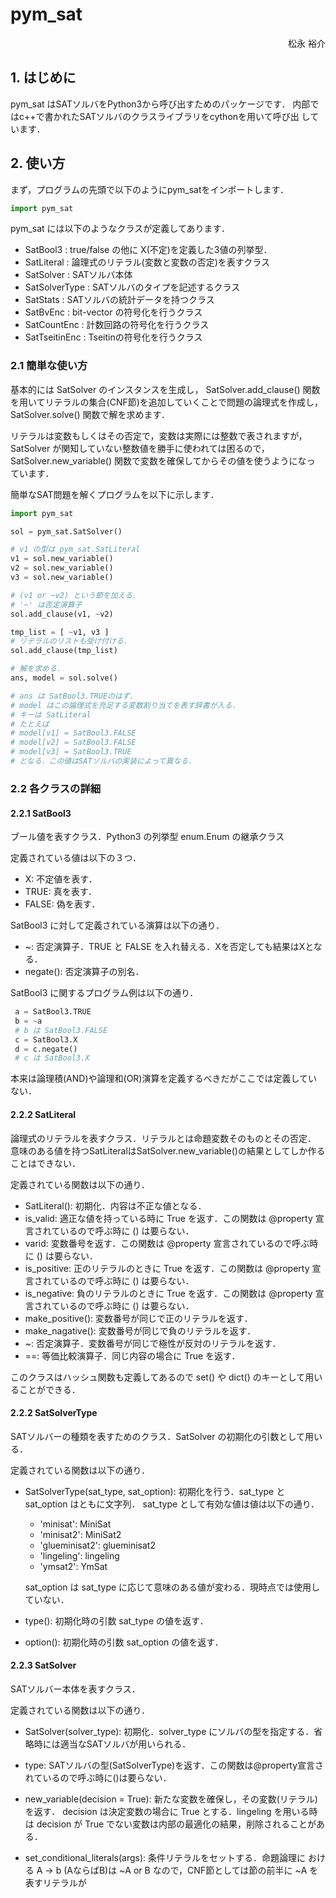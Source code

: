 # pym_sat

<div style="text-align:right;">
松永 裕介
</div>


## 1. はじめに

pym_sat はSATソルバをPython3から呼び出すためのパッケージです．
内部ではc++で書かれたSATソルバのクラスライブラリをcythonを用いて呼び出
しています．


## 2. 使い方

まず，プログラムの先頭で以下のようにpym_satをインポートします．

```python
import pym_sat
```

pym_sat には以下のようなクラスが定義してあります．

* SatBool3 : true/false の他に X(不定)を定義した3値の列挙型．
* SatLiteral : 論理式のリテラル(変数と変数の否定)を表すクラス
* SatSolver : SATソルバ本体
* SatSolverType : SATソルバのタイプを記述するクラス
* SatStats : SATソルバの統計データを持つクラス
* SatBvEnc : bit-vector の符号化を行うクラス
* SatCountEnc : 計数回路の符号化を行うクラス
* SatTseitinEnc : Tseitinの符号化を行うクラス


### 2.1 簡単な使い方

基本的には SatSolver のインスタンスを生成し，
SatSolver.add_clause() 関数を用いてリテラルの集合(CNF節)を追加していくことで問題の論理式を作成し，
SatSolver.solve() 関数で解を求めます．

リテラルは変数もしくはその否定で，変数は実際には整数で表されますが，
SatSolver が関知していない整数値を勝手に使われては困るので，
SatSolver.new_variable() 関数で変数を確保してからその値を使うようになっ
ています．

簡単なSAT問題を解くプログラムを以下に示します．

```python
import pym_sat

sol = pym_sat.SatSolver()

# v1 の型は pym_sat.SatLiteral
v1 = sol.new_variable()
v2 = sol.new_variable()
v3 = sol.new_variable()

# (v1 or ~v2) という節を加える．
# '~' は否定演算子
sol.add_clause(v1, ~v2)

tmp_list = [ ~v1, v3 ]
# リテラルのリストも受け付ける．
sol.add_clause(tmp_list)

# 解を求める．
ans, model = sol.solve()

# ans は SatBool3.TRUEのはず．
# model はこの論理式を充足する変数割り当てを表す辞書が入る．
# キーは SatLiteral
# たとえば
# model[v1] = SatBool3.FALSE
# model[v2] = SatBool3.FALSE
# model[v3] = SatBool3.TRUE
# となる．この値はSATソルバの実装によって異なる．
```

### 2.2 各クラスの詳細

#### 2.2.1 SatBool3

ブール値を表すクラス．Python3 の列挙型 enum.Enum の継承クラス

定義されている値は以下の３つ．

* X: 不定値を表す．
* TRUE: 真を表す．
* FALSE: 偽を表す．

SatBool3 に対して定義されている演算は以下の通り．

* ~: 否定演算子．TRUE と FALSE を入れ替える．Xを否定しても結果はXとなる．
* negate(): 否定演算子の別名．

SatBool3 に関するプログラム例は以下の通り．

~~~Python
 a = SatBool3.TRUE
 b = ~a
 # b は SatBool3.FALSE
 c = SatBool3.X
 d = c.negate()
 # c は SatBool3.X
~~~

本来は論理積(AND)や論理和(OR)演算を定義するべきだがここでは定義していない．

#### 2.2.2 SatLiteral

論理式のリテラルを表すクラス．リテラルとは命題変数そのものとその否定．
意味のある値を持つSatLiteralはSatSolver.new_variable()の結果としてしか作ることはできない．

定義されている関数は以下の通り．

* SatLiteral(): 初期化．内容は不正な値となる．
* is_valid: 適正な値を持っている時に True を返す．この関数は
  @property 宣言されているので呼ぶ時に () は要らない．
* varid: 変数番号を返す．この関数は
  @property 宣言されているので呼ぶ時に () は要らない．
* is_positive: 正のリテラルのときに True を返す．この関数は
  @property 宣言されているので呼ぶ時に () は要らない．
* is_negative: 負のリテラルのときに True を返す．この関数は
  @property 宣言されているので呼ぶ時に () は要らない．
* make_positive(): 変数番号が同じで正のリテラルを返す．
* make_nagative(): 変数番号が同じで負のリテラルを返す．
* ~: 否定演算子．変数番号が同じで極性が反対のリテラルを返す．
* ==: 等価比較演算子．同じ内容の場合に True を返す．

このクラスはハッシュ関数も定義してあるので set() や dict() のキーとして用いることができる．


#### 2.2.2 SatSolverType

SATソルバーの種類を表すためのクラス．SatSolver の初期化の引数として用いる．

定義されている関数は以下の通り．

* SatSolverType(sat_type, sat_option): 初期化を行う．sat_type と
  sat_option はともに文字列．
  sat_type として有効な値は値は以下の通り．

  - 'minisat': MiniSat
  - 'minisat2': MiniSat2
  - 'glueminisat2': glueminisat2
  - 'lingeling': lingeling
  - 'ymsat2': YmSat

  sat_option は sat_type に応じて意味のある値が変わる．現時点では使用していない．

* type(): 初期化時の引数 sat_type の値を返す．

* option(): 初期化時の引数 sat_option の値を返す．


#### 2.2.3 SatSolver

SATソルバー本体を表すクラス．

定義されている関数は以下の通り．

* SatSolver(solver_type): 初期化．solver_type にソルバの型を指定する．省略時には適当なSATソルバが用いられる．

* type: SATソルバの型(SatSolverType)を返す．この関数は@property宣言されているので呼ぶ時に()は要らない．

* new_variable(decision = True): 新たな変数を確保し，その変数(リテラル)を返す．
  decision は決定変数の場合に True とする．lingeling を用いる時は
  decision が True でない変数は内部の最適化の結果，削除されることがある．

* set_conditional_literals(args): 条件リテラルをセットする．命題論理に
  おける A -> b (AならばB)は ~A or B なので，CNF節としては節の前半に
  ~A を表すリテラルが
